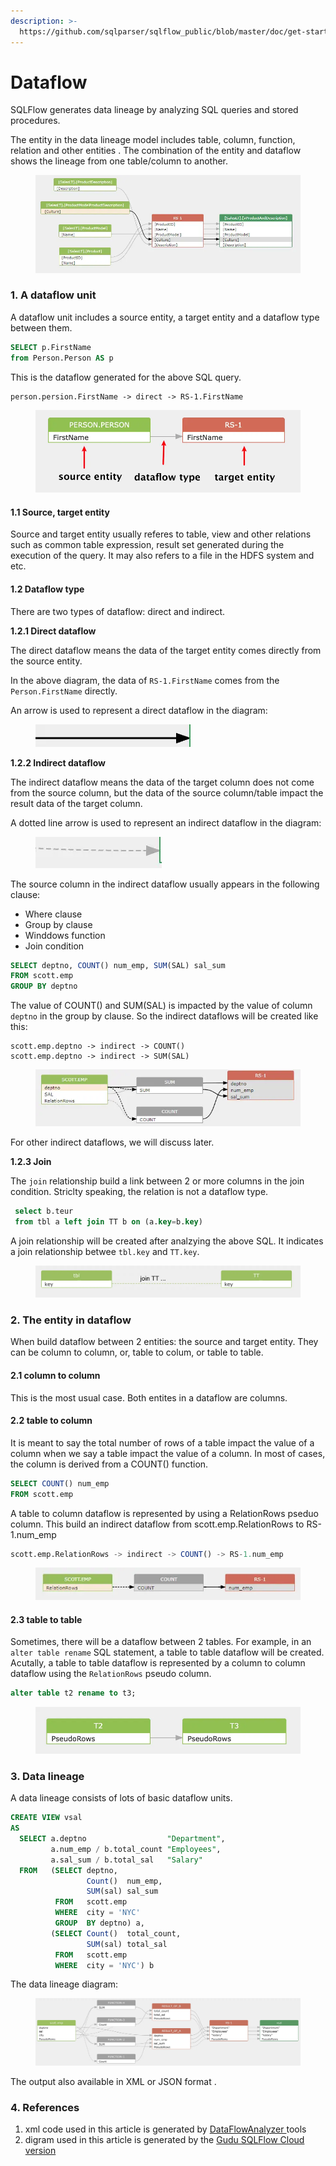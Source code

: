 ```yaml
---
description: >-
  https://github.com/sqlparser/sqlflow_public/blob/master/doc/get-started/introduction.md#2-the-entity-in-dataflow
---
```


# Dataflow

SQLFlow generates data lineage by analyzing SQL queries and stored procedures.

The entity in the data lineage model includes table, column, function, relation and other entities . The combination of the entity and dataflow shows the lineage from one table/column to another.

<figure><img src="../../.gitbook/assets/68747470733a2f2f696d616765732e67697465652e636f6d2f75706c6f6164732f696d616765732f323032312f303730362f3137313433375f31333966303431655f383133363830392e706e67.webp" alt=""><figcaption></figcaption></figure>

### 1. A dataflow unit

A dataflow unit includes a source entity, a target entity and a dataflow type between them.

```sql
SELECT p.FirstName
from Person.Person AS p 
```

This is the dataflow generated for the above SQL query.

```
person.persion.FirstName -> direct -> RS-1.FirstName
```

<figure><img src="../../.gitbook/assets/68747470733a2f2f696d616765732e67697465652e636f6d2f75706c6f6164732f696d616765732f323032312f313230342f3138353135325f63313835393363655f383133363830392e706e67.webp" alt=""><figcaption></figcaption></figure>

#### 1.1 Source, target entity

Source and target entity usually referes to table, view and other relations such as common table expression, result set generated during the execution of the query. It may also refers to a file in the HDFS system and etc.

#### 1.2 Dataflow type

There are two types of dataflow: direct and indirect.

**1.2.1 Direct dataflow**

The direct dataflow means the data of the target entity comes directly from the source entity.

In the above diagram, the data of `RS-1.FirstName` comes from the `Person.FirstName` directly.

An arrow is used to represent a direct dataflow in the diagram:

<figure><img src="../../.gitbook/assets/68747470733a2f2f696d616765732e67697465652e636f6d2f75706c6f6164732f696d616765732f323032312f313230342f3230323035335f62666538393030665f383133363830392e706e67.webp" alt=""><figcaption></figcaption></figure>

**1.2.2 Indirect dataflow**

The indirect dataflow means the data of the target column does not come from the source column, but the data of the source column/table impact the result data of the target column.

A dotted line arrow is used to represent an indirect dataflow in the diagram:

<figure><img src="../../.gitbook/assets/68747470733a2f2f696d616765732e67697465652e636f6d2f75706c6f6164732f696d616765732f323032312f313230342f3230323334385f33613964316537315f383133363830392e706e67.webp" alt=""><figcaption></figcaption></figure>

The source column in the indirect dataflow usually appears in the following clause:

* Where clause
* Group by clause
* Winddows function
* Join condition

```sql
SELECT deptno, COUNT() num_emp, SUM(SAL) sal_sum
FROM scott.emp
GROUP BY deptno
```

The value of COUNT() and SUM(SAL) is impacted by the value of column `deptno` in the group by clause. So the indirect dataflows will be created like this:

```
scott.emp.deptno -> indirect -> COUNT()
scott.emp.deptno -> indirect -> SUM(SAL)
```

<figure><img src="../../.gitbook/assets/68747470733a2f2f696d616765732e67697465652e636f6d2f75706c6f6164732f696d616765732f323032312f313230362f3137343031325f62613063383366345f383133363830392e706e67.webp" alt=""><figcaption></figcaption></figure>

For other indirect dataflows, we will discuss later.

**1.2.3 Join**

The `join` relationship build a link between 2 or more columns in the join condition. Striclty speaking, the relation is not a dataflow type.

```sql
 select b.teur
 from tbl a left join TT b on (a.key=b.key)
```

A join relationship will be created after analzying the above SQL. It indicates a join relationship betwee `tbl.key` and `TT.key`.

<figure><img src="../../.gitbook/assets/68747470733a2f2f696d616765732e67697465652e636f6d2f75706c6f6164732f696d616765732f323032312f303731312f3138353430355f30333663326131615f383133363830392e706e67.webp" alt=""><figcaption></figcaption></figure>

### 2. The entity in dataflow

When build dataflow between 2 entities: the source and target entity. They can be column to column, or, table to colum, or table to table.

#### 2.1 column to column

This is the most usual case. Both entites in a dataflow are columns.

#### 2.2 table to column

It is meant to say the total number of rows of a table impact the value of a column when we say a table impact the value of a column. In most of cases, the column is derived from a COUNT() function.

```sql
SELECT COUNT() num_emp
FROM scott.emp
```

A table to column dataflow is represented by using a RelationRows pseduo column. This build an indirect dataflow from scott.emp.RelationRows to RS-1.num\_emp

```sql
scott.emp.RelationRows -> indirect -> COUNT() -> RS-1.num_emp
```

<figure><img src="../../.gitbook/assets/68747470733a2f2f696d616765732e67697465652e636f6d2f75706c6f6164732f696d616765732f323032312f313230362f3137343432375f32663830306666345f383133363830392e706e67.webp" alt=""><figcaption></figcaption></figure>

#### 2.3 table to table

Sometimes, there will be a dataflow between 2 tables. For example, in an `alter table rename` SQL statement, a table to table dataflow will be created. Acutally, a table to table dataflow is represented by a column to column dataflow using the `RelationRows` pseudo column.

```sql
alter table t2 rename to t3;
```

<figure><img src="../../.gitbook/assets/68747470733a2f2f696d616765732e67697465652e636f6d2f75706c6f6164732f696d616765732f323032312f313230342f3233313730335f64303665336333395f383133363830392e706e67.webp" alt=""><figcaption></figcaption></figure>

### 3. Data lineage

A data lineage consists of lots of basic dataflow units.

```sql
CREATE VIEW vsal 
AS 
  SELECT a.deptno                  "Department", 
         a.num_emp / b.total_count "Employees", 
         a.sal_sum / b.total_sal   "Salary" 
  FROM   (SELECT deptno, 
                 Count()  num_emp, 
                 SUM(sal) sal_sum 
          FROM   scott.emp 
          WHERE  city = 'NYC' 
          GROUP  BY deptno) a, 
         (SELECT Count()  total_count, 
                 SUM(sal) total_sal 
          FROM   scott.emp 
          WHERE  city = 'NYC') b 
```

The data lineage diagram:

<figure><img src="../../.gitbook/assets/68747470733a2f2f696d616765732e67697465652e636f6d2f75706c6f6164732f696d616765732f323032312f303731312f3232313333375f65386637333161355f383133363830392e706e67.webp" alt=""><figcaption></figcaption></figure>

The output also available in XML or JSON format .

### 4. References

1. xml code used in this article is generated by [DataFlowAnalyzer ](../../introduction/java-library/overview.md#dataflowanalyzer)tools
2. digram used in this article is generated by the [Gudu SQLFlow Cloud version](https://sqlflow.gudusoft.com/)

